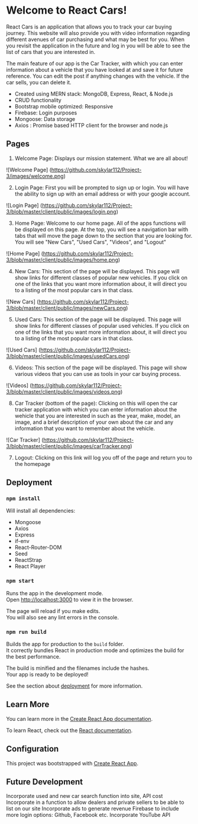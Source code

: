 # Welcome to React Cars!

React Cars is an application that allows you to track your car buying journey.  This website will also provide you with video information regarding different avenues of car purchasing and what may be best for you. When you revisit the application in the future and log in you will be able to see the list of cars that you are interested in.  

The main feature of our app is the Car Tracker, with which you can enter information about a vehicle that you have looked at and save it for future reference. You can edit the post if anything changes with the vehicle. If the car sells, you can delete it. 

* Created using MERN stack: MongoDB, Express, React, & Node.js
* CRUD functionality
* Bootstrap mobile optimized: Responsive
* Firebase: Login purposes
* Mongoose: Data storage
* Axios : Promise based HTTP client for the browser and node.js

## Pages

1. Welcome Page: Displays our mission statement. What we are all about! 

![Welcome Page] 
(<https://github.com/skylar112/Project-3/images/welcome.png>)

2. Login Page: First you will be prompted to sign up or login. You will have the ability to sign up with an email address or with your google account. 

![Login Page] 
(<https://github.com/skylar112/Project-3/blob/master/client/public/images/login.png>)

3. Home Page: Welcome to our home page. All of the apps functions will be displayed on this page. At the top, you will see a navigation bar with tabs that will move the page down to the section that you are looking for. You will see "New Cars", "Used Cars", "Videos", and "Logout"

![Home Page] 
(<https://github.com/skylar112/Project-3/blob/master/client/public/images/home.png>)

4. New Cars: This section of the page will be displayed. This page will show links for different classes of popular new vehicles. If you click on one of the links that you want more information about, it will direct you to a listing of the most popular cars in that class. 

![New Cars] 
(<https://github.com/skylar112/Project-3/blob/master/client/public/images/newCars.png>)

5. Used Cars: This section of the page will be displayed. This page will show links for different classes of popular used vehicles. If you click on one of the links that you want more information about, it will direct you to a listing of the most popular cars in that class.  

![Used Cars] 
(<https://github.com/skylar112/Project-3/blob/master/client/public/images/usedCars.png>)

6. Videos: This section of the page will be displayed. This page will show various videos that you can use as tools in your car buying process. 

![Videos] 
(<https://github.com/skylar112/Project-3/blob/master/client/public/images/videos.png>)

8. Car Tracker (bottom of the page): Clicking on this will open the car tracker application with which you can enter information about the wehicle that you are interested in such as the year, make, model, an image, and a brief description of your own about the car and any information that you want to remember about the vehicle. 

![Car Tracker] 
(<https://github.com/skylar112/Project-3/blob/master/client/public/images/carTracker.png>)

7. Logout: Clicking on this link will log you off of the page and return you to the homepage

## Deployment

### `npm install`

Will install all dependencies:
* Mongoose
* Axios
* Express
* if-env
* React-Router-DOM
* Seed 
* ReactStrap
* React Player

### `npm start`

Runs the app in the development mode.<br />
Open [http://localhost:3000](http://localhost:3000) to view it in the browser.

The page will reload if you make edits.<br />
You will also see any lint errors in the console.


### `npm run build`

Builds the app for production to the `build` folder.<br />
It correctly bundles React in production mode and optimizes the build for the best performance.

The build is minified and the filenames include the hashes.<br />
Your app is ready to be deployed!

See the section about [deployment](https://facebook.github.io/create-react-app/docs/deployment) for more information.


## Learn More

You can learn more in the [Create React App documentation](https://facebook.github.io/create-react-app/docs/getting-started).

To learn React, check out the [React documentation](https://reactjs.org/).


## Configuration

This project was bootstrapped with [Create React App](https://github.com/facebook/create-react-app).

## Future Development

Incorporate used and new car search function into site, API cost
Incorporate in a function to allow dealers and private sellers to be able to list on our site
Incorporate ads to generate revenue
Firebase to include more login options: Github, Facebook etc.
Incorporate YouTube API



